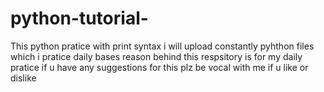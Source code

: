 # python-tutorial-
This python pratice with print syntax 
i will upload constantly pyhthon files which i pratice daily bases
reason behind this respsitory is for my daily pratice if u have any suggestions 
for this plz be vocal with me 
if u like or dislike 
